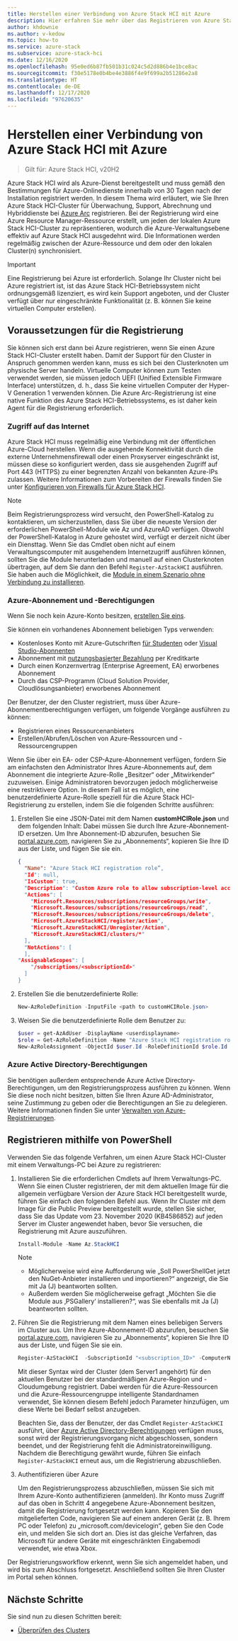 ```yaml
---
title: Herstellen einer Verbindung von Azure Stack HCI mit Azure
description: Hier erfahren Sie mehr über das Registrieren von Azure Stack HCI-Clustern mit Azure.
author: khdownie
ms.author: v-kedow
ms.topic: how-to
ms.service: azure-stack
ms.subservice: azure-stack-hci
ms.date: 12/16/2020
ms.openlocfilehash: 95e0ed6b87fb501b31c024c5d2d886b4e1bce8ac
ms.sourcegitcommit: f30e5178e0b4be4e3886f4e9f699a2b51286e2a8
ms.translationtype: HT
ms.contentlocale: de-DE
ms.lasthandoff: 12/17/2020
ms.locfileid: "97620635"
---
```

# <a name="connect-azure-stack-hci-to-azure"></a>Herstellen einer Verbindung von Azure Stack HCI mit Azure

> Gilt für: Azure Stack HCI, v20H2

Azure Stack HCI wird als Azure-Dienst bereitgestellt und muss gemäß den Bestimmungen für Azure-Onlinedienste innerhalb von 30 Tagen nach der Installation registriert werden. In diesem Thema wird erläutert, wie Sie Ihren Azure Stack HCI-Cluster für Überwachung, Support, Abrechnung und Hybriddienste bei [Azure Arc](https://azure.microsoft.com/services/azure-arc/) registrieren. Bei der Registrierung wird eine Azure Resource Manager-Ressource erstellt, um jeden der lokalen Azure Stack HCI-Cluster zu repräsentieren, wodurch die Azure-Verwaltungsebene effektiv auf Azure Stack HCI ausgedehnt wird. Die Informationen werden regelmäßig zwischen der Azure-Ressource und dem oder den lokalen Cluster(n) synchronisiert.

   > [!IMPORTANT]
   > Eine Registrierung bei Azure ist erforderlich. Solange Ihr Cluster nicht bei Azure registriert ist, ist das Azure Stack HCI-Betriebssystem nicht ordnungsgemäß lizenziert, es wird kein Support angeboten, und der Cluster verfügt über nur eingeschränkte Funktionalität (z. B. können Sie keine virtuellen Computer erstellen).

## <a name="prerequisites-for-registration"></a>Voraussetzungen für die Registrierung

Sie können sich erst dann bei Azure registrieren, wenn Sie einen Azure Stack HCI-Cluster erstellt haben. Damit der Support für den Cluster in Anspruch genommen werden kann, muss es sich bei den Clusterknoten um physische Server handeln. Virtuelle Computer können zum Testen verwendet werden, sie müssen jedoch UEFI (Unified Extensible Firmware Interface) unterstützen, d. h., dass Sie keine virtuellen Computer der Hyper-V Generation 1 verwenden können. Die Azure Arc-Registrierung ist eine native Funktion des Azure Stack HCI-Betriebssystems, es ist daher kein Agent für die Registrierung erforderlich.

### <a name="internet-access"></a>Zugriff auf das Internet

Azure Stack HCI muss regelmäßig eine Verbindung mit der öffentlichen Azure-Cloud herstellen. Wenn die ausgehende Konnektivität durch die externe Unternehmensfirewall oder einen Proxyserver eingeschränkt ist, müssen diese so konfiguriert werden, dass sie ausgehenden Zugriff auf Port 443 (HTTPS) zu einer begrenzten Anzahl von bekannten Azure-IPs zulassen. Weitere Informationen zum Vorbereiten der Firewalls finden Sie unter [Konfigurieren von Firewalls für Azure Stack HCI](../concepts/configure-firewalls.md).

   > [!NOTE]
   > Beim Registrierungsprozess wird versucht, den PowerShell-Katalog zu kontaktieren, um sicherzustellen, dass Sie über die neueste Version der erforderlichen PowerShell-Module wie Az und AzureAD verfügen. Obwohl der PowerShell-Katalog in Azure gehostet wird, verfügt er derzeit nicht über ein Diensttag. Wenn Sie das Cmdlet oben nicht auf einem Verwaltungscomputer mit ausgehendem Internetzugriff ausführen können, sollten Sie die Module herunterladen und manuell auf einen Clusterknoten übertragen, auf dem Sie dann den Befehl `Register-AzStackHCI` ausführen. Sie haben auch die Möglichkeit, die [Module in einem Szenario ohne Verbindung zu installieren](/powershell/scripting/gallery/how-to/working-with-local-psrepositories?view=powershell-7.1#installing-powershellget-on-a-disconnected-system).

### <a name="azure-subscription-and-permissions"></a>Azure-Abonnement und -Berechtigungen

Wenn Sie noch kein Azure-Konto besitzen, [erstellen Sie eins](https://azure.microsoft.com/).

Sie können ein vorhandenes Abonnement beliebigen Typs verwenden:
- Kostenloses Konto mit Azure-Gutschriften [für Studenten](https://azure.microsoft.com/free/students/) oder [Visual Studio-Abonnenten](https://azure.microsoft.com/pricing/member-offers/credit-for-visual-studio-subscribers/)
- Abonnement mit [nutzungsbasierter Bezahlung](https://azure.microsoft.com/pricing/purchase-options/pay-as-you-go/) per Kreditkarte
- Durch einen Konzernvertrag (Enterprise Agreement, EA) erworbenes Abonnement
- Durch das CSP-Programm (Cloud Solution Provider, Cloudlösungsanbieter) erworbenes Abonnement

Der Benutzer, der den Cluster registriert, muss über Azure-Abonnementberechtigungen verfügen, um folgende Vorgänge ausführen zu können:

- Registrieren eines Ressourcenanbieters
- Erstellen/Abrufen/Löschen von Azure-Ressourcen und -Ressourcengruppen

Wenn Sie über ein EA- oder CSP-Azure-Abonnement verfügen, fordern Sie am einfachsten den Administrator Ihres Azure-Abonnements auf, dem Abonnement die integrierte Azure-Rolle „Besitzer“ oder „Mitwirkender“ zuzuweisen. Einige Administratoren bevorzugen jedoch möglicherweise eine restriktivere Option. In diesem Fall ist es möglich, eine benutzerdefinierte Azure-Rolle speziell für die Azure Stack HCI-Registrierung zu erstellen, indem Sie die folgenden Schritte ausführen:

1. Erstellen Sie eine JSON-Datei mit dem Namen **customHCIRole.json** und dem folgenden Inhalt: Dabei müssen Sie <subscriptionID> durch Ihre Azure-Abonnement-ID ersetzen. Um Ihre Abonnement-ID abzurufen, besuchen Sie [portal.azure.com](https://portal.azure.com), navigieren Sie zu „Abonnements“, kopieren Sie Ihre ID aus der Liste, und fügen Sie sie ein.

   ```json
   {
     "Name": "Azure Stack HCI registration role”,
     "Id": null,
     "IsCustom": true,
     "Description": "Custom Azure role to allow subscription-level access to register Azure Stack HCI",
     "Actions": [
       "Microsoft.Resources/subscriptions/resourceGroups/write",
       "Microsoft.Resources/subscriptions/resourceGroups/read",
       "Microsoft.Resources/subscriptions/resourceGroups/delete",
       "Microsoft.AzureStackHCI/register/action",
       "Microsoft.AzureStackHCI/Unregister/Action",
       "Microsoft.AzureStackHCI/clusters/*"
     ],
     "NotActions": [
     ],
   "AssignableScopes": [
       "/subscriptions/<subscriptionId>"
     ]
   }
   ```

2. Erstellen Sie die benutzerdefinierte Rolle:

   ```powershell
   New-AzRoleDefinition -InputFile <path to customHCIRole.json>
   ```

3. Weisen Sie die benutzerdefinierte Rolle dem Benutzer zu:

   ```powershell
   $user = get-AzAdUser -DisplayName <userdisplayname>
   $role = Get-AzRoleDefinition -Name "Azure Stack HCI registration role"
   New-AzRoleAssignment -ObjectId $user.Id -RoleDefinitionId $role.Id -Scope /subscriptions/<subscriptionid>
   ```

### <a name="azure-active-directory-permissions"></a>Azure Active Directory-Berechtigungen

Sie benötigen außerdem entsprechende Azure Active Directory-Berechtigungen, um den Registrierungsprozess ausführen zu können. Wenn Sie diese noch nicht besitzen, bitten Sie Ihren Azure AD-Administrator, seine Zustimmung zu geben oder die Berechtigungen an Sie zu delegieren. Weitere Informationen finden Sie unter [Verwalten von Azure-Registrierungen](../manage/manage-azure-registration.md#azure-active-directory-app-permissions).

## <a name="register-using-powershell"></a>Registrieren mithilfe von PowerShell

Verwenden Sie das folgende Verfahren, um einen Azure Stack HCI-Cluster mit einem Verwaltungs-PC bei Azure zu registrieren:

1. Installieren Sie die erforderlichen Cmdlets auf Ihrem Verwaltungs-PC. Wenn Sie einen Cluster registrieren, der mit dem aktuellen Image für die allgemein verfügbare Version der Azure Stack HCI bereitgestellt wurde, führen Sie einfach den folgenden Befehl aus. Wenn Ihr Cluster mit dem Image für die Public Preview bereitgestellt wurde, stellen Sie sicher, dass Sie das Update vom 23. November 2020 (KB4586852) auf jeden Server im Cluster angewendet haben, bevor Sie versuchen, die Registrierung mit Azure auszuführen.

   ```PowerShell
   Install-Module -Name Az.StackHCI
   ```

   > [!NOTE]
   > - Möglicherweise wird eine Aufforderung wie „Soll PowerShellGet jetzt den NuGet-Anbieter installieren und importieren?“ angezeigt, die Sie mit Ja (J) beantworten sollten.
   > - Außerdem werden Sie möglicherweise gefragt „Möchten Sie die Module aus ‚PSGallery‘ installieren?“, was Sie ebenfalls mit Ja (J) beantworten sollten.

2. Führen Sie die Registrierung mit dem Namen eines beliebigen Servers im Cluster aus. Um Ihre Azure-Abonnement-ID abzurufen, besuchen Sie [portal.azure.com](https://portal.azure.com), navigieren Sie zu „Abonnements“, kopieren Sie Ihre ID aus der Liste, und fügen Sie sie ein.

   ```PowerShell
   Register-AzStackHCI  -SubscriptionId "<subscription_ID>" -ComputerName Server1 [–Credential] [-ResourceName] [-ResourceGroupName] [-Region]
   ```

   Mit dieser Syntax wird der Cluster (dem Server1 angehört) für den aktuellen Benutzer bei der standardmäßigen Azure-Region und -Cloudumgebung registriert. Dabei werden für die Azure-Ressourcen und die Azure-Ressourcengruppe intelligente Standardnamen verwendet, Sie können diesem Befehl jedoch Parameter hinzufügen, um diese Werte bei Bedarf selbst anzugeben.

   Beachten Sie, dass der Benutzer, der das Cmdlet `Register-AzStackHCI` ausführt, über [Azure Active Directory-Berechtigungen](../manage/manage-azure-registration.md#azure-active-directory-app-permissions) verfügen muss, sonst wird der Registrierungsvorgang nicht abgeschlossen, sondern beendet, und der Registrierung fehlt die Administratoreinwilligung. Nachdem die Berechtigung gewährt wurde, führen Sie einfach `Register-AzStackHCI` erneut aus, um die Registrierung abzuschließen.

3. Authentifizieren über Azure

   Um den Registrierungsprozess abzuschließen, müssen Sie sich mit Ihrem Azure-Konto authentifizieren (anmelden). Ihr Konto muss Zugriff auf das oben in Schritt 4 angegebene Azure-Abonnement besitzen, damit die Registrierung fortgesetzt werden kann. Kopieren Sie den mitgelieferten Code, navigieren Sie auf einem anderen Gerät (z. B. Ihrem PC oder Telefon) zu „microsoft.com/devicelogin“, geben Sie den Code ein, und melden Sie sich dort an. Dies ist das gleiche Verfahren, das Microsoft für andere Geräte mit eingeschränkten Eingabemodi verwendet, wie etwa Xbox.

Der Registrierungsworkflow erkennt, wenn Sie sich angemeldet haben, und wird bis zum Abschluss fortgesetzt. Anschließend sollten Sie Ihren Cluster im Portal sehen können.

## <a name="next-steps"></a>Nächste Schritte

Sie sind nun zu diesen Schritten bereit:

- [Überprüfen des Clusters](validate.md)

